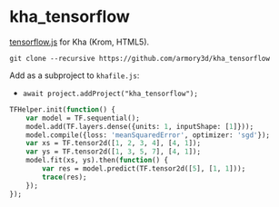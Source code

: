 # kha_tensorflow

[tensorflow.js](https://github.com/tensorflow/tfjs) for Kha (Krom, HTML5).

`git clone --recursive https://github.com/armory3d/kha_tensorflow`

Add as a subproject to `khafile.js`:
- `await project.addProject("kha_tensorflow");`

```hx
TFHelper.init(function() {
	var model = TF.sequential();
	model.add(TF.layers.dense({units: 1, inputShape: [1]}));
	model.compile({loss: 'meanSquaredError', optimizer: 'sgd'});
	var xs = TF.tensor2d([1, 2, 3, 4], [4, 1]);
	var ys = TF.tensor2d([1, 3, 5, 7], [4, 1]);
	model.fit(xs, ys).then(function() {
		var res = model.predict(TF.tensor2d([5], [1, 1]));
		trace(res);
	});
});
```
